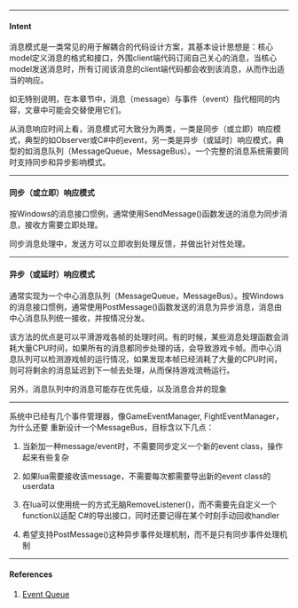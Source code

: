 
---
#### Intent

消息模式是一类常见的用于解耦合的代码设计方案，其基本设计思想是：核心model定义消息的格式和接口，外围client端代码订阅自己关心的消息，当核心model发送消息时，所有订阅该消息的client端代码都会收到该消息，从而作出适当的响应。

如无特别说明，在本章节中，消息（message）与事件（event）指代相同的内容，文章中可能会交替使用它们。

从消息响应时间上看，消息模式可大致分为两类，一类是同步（或立即）响应模式，典型的如Observer或C#中的event，另一类是异步（或延时）响应模式，典型的如消息队列（MessageQueue，MessageBus）。一个完整的消息系统需要同时支持同步和异步影响模式。

---
#### 同步（或立即）响应模式

按Windows的消息接口惯例，通常使用SendMessage()函数发送的消息为同步消息，接收方需要立即处理。

同步消息处理中，发送方可以立即收到处理反馈，并做出针对性处理。

---
#### 异步（或延时）响应模式

通常实现为一个中心消息队列（MessageQueue，MessageBus）。按Windows的消息接口惯例，通常使用PostMessage()函数发送的消息为异步消息，消息由中心消息队列统一接收，并按情况分发。

该方法的优点是可以平滑游戏各帧的处理时间。有的时候，某些消息处理函数会消耗大量CPU时间，如果所有的消息都同步处理的话，会导致游戏卡帧。而中心消息队列可以检测游戏帧的运行情况，如果发现本帧已经消耗了大量的CPU时间，则可将剩余的消息延迟到下一帧去处理，从而保持游戏流畅运行。

另外，消息队列中的消息可能存在优先级，以及消息合并的现象

---
系统中已经有几个事件管理器，像GameEventManager, FightEventManager，为什么还要
重新设计一个MessageBus，目标含以下几点：

1. 当新加一种message/event时，不需要同步定义一个新的event class，操作起来有些复杂

2. 如果lua需要接收该message，不需要每次都需要导出新的event class的userdata

3. 在lua可以使用统一的方式无脑RemoveListener()，而不需要先自定义一个function以适配
C#的导出接口，同时还要记得在某个时刻手动回收handler

4. 希望支持PostMessage()这种异步事件处理机制，而不是只有同步事件处理机制

---
#### References

1. [Event Queue](http://gameprogrammingpatterns.com/event-queue.html)